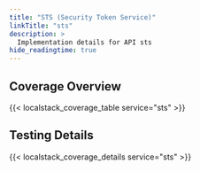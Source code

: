 ```yaml
---
title: "STS (Security Token Service)"
linkTitle: "sts"
description: >
  Implementation details for API sts
hide_readingtime: true
---
```


## Coverage Overview
{{< localstack_coverage_table service="sts" >}}

## Testing Details
{{< localstack_coverage_details service="sts" >}}

